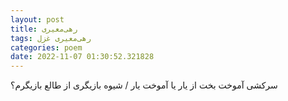 ```yaml
---
layout: post
title: رهی‌معیری
tags: رهی‌معیری غزل
categories: poem
date: 2022-11-07 01:30:52.321828
---
```


سرکشی آموخت بخت از یار یا آموخت یار / شیوه بازیگری از طالع بازیگرم؟